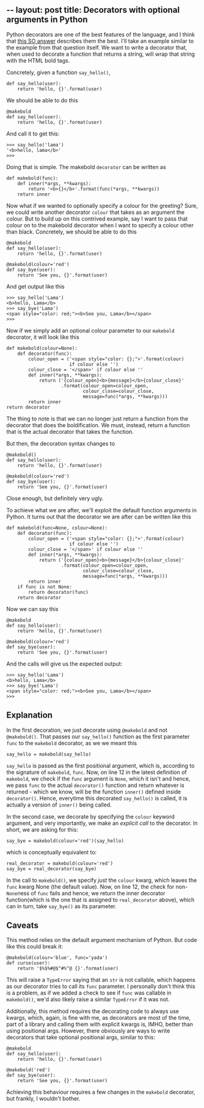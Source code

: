 --
layout: post
title: Decorators with optional arguments in Python
--


Python decorators are one of the best features of the language, and I think 
that [this SO answer][1] describes them the best. I'll take an example similar 
to the example from that question itself. We want to write a decorator that, 
when used to decorate a function that returns a string, will wrap that string 
with the HTML bold tags.

Concretely, given a function `say_hello()`,

    def say_hello(user):
        return 'hello, {}'.format(user)

We should be able to do this

    @makebold
    def say_hello(user):
        return 'hello, {}'.format(user)

And call it to get this:

    >>> say_hello('lama')
    '<b>hello, lama</b>'
    >>>

Doing that is simple. The makebold `decorator` can be written as

    def makebold(func):
        def inner(*args, **kwargs):
            return '<b>{}</b>'.format(func(*args, **kwargs))
        return inner

Now what if we wanted to optionally specify a colour for the greeting?
Sure, we could write another decorator `colour` that takes as an argument the 
colour. But to build up on this contrived example, say I want to pass that
colour on to the makebold decorator when I want to specify a colour other than
black. Concretely, we should be able to do this

    @makebold
    def say_hello(user):
        return 'hello, {}'.format(user)

    @makebold(colour='red')
    def say_bye(user):
        return 'See you, {}'.format(user)


And get output like this
    
    >>> say_hello('Lama') 
    <b>hello, Lama</b>
    >>> say_bye('Lama')
    <span style="color: red;"><b>See you, Lama</b></span>
    >>> 

Now if we simply add an optional colour parameter to our `makebold` decorator,
it will look like this

    def makebold(colour=None):
        def decorator(func):
            colour_open = ('<span style="color: {};">'.format(colour)
                           if colour else '')
            colour_close = '</span>' if colour else ''
            def inner(*args, **kwargs):
                return ('{colour_open}<b>{message}</b>{colour_close}'
                        .format(colour_open=colour_open,
                                colour_close=colour_close,
                                message=func(*args, **kwargs)))
            return inner
    return decorator

The thing to note is that we can no longer just return a function from the 
decorator that does the boldification. We must, instead, return a function that
is the actual decorator that takes the function.

But then, the decoration syntax changes to

    @makebold()
    def say_hello(user):
        return 'hello, {}'.format(user)

    @makebold(colour='red')
    def say_bye(user):
        return 'See you, {}'.format(user)

Close enough, but definitely very ugly.

To achieve what we are after, we'll exploit the default function arguments in
Python. It turns out that the decorator we are after can be written like this

    def makebold(func=None, colour=None):
        def decorator(func):
            colour_open = ('<span style="color: {};">'.format(colour)
                           if colour else '')
            colour_close = '</span>' if colour else ''
            def inner(*args, **kwargs):
                return ('{colour_open}<b>{message}</b>{colour_close}'
                        .format(colour_open=colour_open,
                                colour_close=colour_close,
                                message=func(*args, **kwargs)))
            return inner
        if func is not None:
            return decorator(func)
        return decorator

Now we can say this 

    @makebold
    def say_hello(user):
        return 'hello, {}'.format(user)

    @makebold(colour='red')
    def say_bye(user):
        return 'See you, {}'.format(user)

And the calls will give us the expected output:

    >>> say_hello('Lama') 
    <b>hello, Lama</b>
    >>> say_bye('Lama')
    <span style="color: red;"><b>See you, Lama</b></span>
    >>> 

Explanation
------------
In the first decoration, we just decorate using `@makebold` and not 
`@makebold()`. That passes our `say_hello()` function as the first parameter 
`func` to the `makebold` decorator, as we we meant this

    say_hello = makebold(say_hello)

`say_hello` is passed as the first positional argument, which is, according to 
the signature of `makebold`, `func`. Now, on line 12 in the latest definition 
of `makebold`, we check if the `func` argument is `None`, which it isn't and 
hence, we pass `func` to the actual `decorator()` function and return whatever 
is returned - which we know, will be the function `inner()` defined inside `decorator()`. Hence, everytime this 
decorated `say_hello()` is called, it is actually a version of `inner()` being
called.

In the second case, we decorate by specifying the `colour` keyword argument, 
and very importantly, we make an *explicit call* to the decorator. In short, we
are asking for this:

    say_bye = makebold(colour='red')(say_hello)

which is conceptually equivalent to:

    real_decorator = makebold(colour='red')
    say_bye = real_decorator(say_bye)

In the call to `makebold()`, we specify *just* the `colour` kwarg, which 
leaves the `func` kwarg None (the default value). Now, on line 12, the check
for non-`None`ness of `func` fails and hence, we return the inner decorator
function(which is the one that is assigned to `real_decorator` above), which
can in turn, take `say_bye()` as its parameter.

Caveats
--------
This method relies on the default argument mechanism of Python. But code like
this could break it:

    @makebold(colour='blue', func='yada')
    def curse(user):
        return '$%$%#@$^#%^@ {}'.format(user)

This will raise a `TypeError` saying that an `str` is not callable, which 
happens as our decorator tries to call its `func` parameter. I personally don't
think this is a problem, as if we added a check to see if `func` was callable 
in `makebold()`, we'd also likely raise a similar `TypeError` if it was not.

Additionally, this method requires the decorating code to always use kwargs,
which, again, is fine with me, as decorators are most of the time, part of a 
library and calling them with explicit kwargs is, IMHO, better than using 
positional args. However, there obviously are ways to write decorators that
take optional positional args, similar to this:

    @makebold
    def say_hello(user):
        return 'hello, {}'.format(user)

    @makebold('red')
    def say_bye(user):
        return 'See you, {}'.format(user)

Achieving this behaviour requires a few changes in the `makebold` decorator,
but frankly, I wouldn't bother. 

[1]: http://stackoverflow.com/a/1594484 


